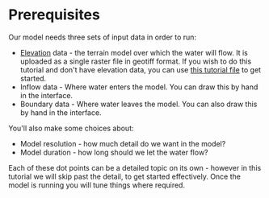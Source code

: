 # Prerequisites
Our model needs three sets of input data in order to run:
* [Elevation](../inputs/elevation.md) data - the terrain model over which the water will flow. It is uploaded as a 
single raster file in geotiff format. If you wish to do this tutorial and don't have elevation data, you can use
[this tutorial file](https://hydrata-public.s3.us-west-2.amazonaws.com/Grand+Canyon+1m+DEM.tif) to get started.
* Inflow data - Where water enters the model. You can draw this by hand in the interface.
* Boundary data - Where water leaves the model. You can also draw this by hand in the interface.

You'll also make some choices about:
* Model resolution - how much detail do we want in the model?
* Model duration - how long should we let the water flow?

Each of these dot points can be a detailed topic on its own - however in this tutorial we will skip past the detail, 
to get started effectively. Once the model is running you will tune things where required.
